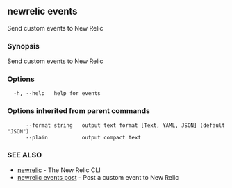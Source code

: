 ## newrelic events

Send custom events to New Relic

### Synopsis

Send custom events to New Relic

### Options

```
  -h, --help   help for events
```

### Options inherited from parent commands

```
      --format string   output text format [Text, YAML, JSON] (default "JSON")
      --plain           output compact text
```

### SEE ALSO

* [newrelic](newrelic.md)	 - The New Relic CLI
* [newrelic events post](newrelic_events_post.md)	 - Post a custom event to New Relic

